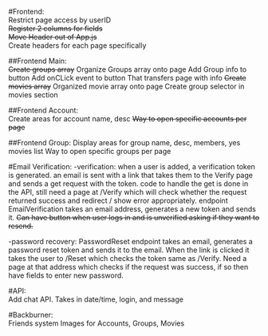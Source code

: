 #Frontend:   
Restrict page access by userID   
~~Register 2 columns for fields~~   
~~Move Header out of App.js~~   
Create headers for each page specifically   

##Frontend Main:   
~~Create groups array~~
Organize Groups array onto page
Add Group info to button
Add onCLick event to button That transfers page with info
~~Create movies array~~
Organized movie array onto page
Create group selector in movies section

##Frontend Account:   
Create areas for account name, desc
~~Way to open specific accounts per page~~

##Frontend Group:
Display areas for group name, desc, members, yes movies list
Way to open specific groups per page

#Email Verification:
-verification: when a user is added, a verification token is generated. an email is sent with a link that takes them to the Verify page and sends a get request with the token. code to handle the get is done in the API, still need a page at /Verify which will check whether the request returned success and redirect / show error appropriately. endpoint EmailVerification takes an email address, generates a new token and sends it. ~~Can have button when user logs in and is unverified asking if they want to resend.~~

-password recovery: PasswordReset endpoint takes an email, generates a password reset token and sends it to the email. When the link is clicked it takes the user to /Reset which checks the token same as /Verify. Need a page at that address which checks if the request was success, if so then have fields to enter new password. 

#API:   
Add chat API. Takes in date/time, login, and message   

#Backburner:   
Friends system
Images for Accounts, Groups, Movies

